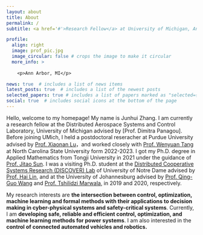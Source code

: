 ```yaml
---
layout: about
title: About
permalink: /
subtitle: <a href='#'>Research Fellow</a> at University of Michigan, Ann Arbor

profile:
  align: right
  image: prof_pic.jpg
  image_circular: false # crops the image to make it circular
  more_info: >
  
    <p>Ann Arbor, MI</p>

news: true  # includes a list of news items
latest_posts: true  # includes a list of the newest posts
selected_papers: true # includes a list of papers marked as "selected={true}"
social: true  # includes social icons at the bottom of the page
---
```


Hello, welcome to my homepage! My name is Junhui Zhang. I am currently a research fellow at the Distributed Aerospace Systems and Control Laboratory, University of Michigan advised by [Prof. Dimitra Panagou]. Before joining UMich, I held a postdoctoral reseracher at Purdue University advised by [Prof. Xiaonan Lu](https://sites.temple.edu/ecexiaonanlu/people/)，and worked closely with [Prof. Wenyuan Tang](https://tangwenyuan.github.io/) at North Carolina State University form 2022-2023. I got my Ph.D. degree in Applied Mathematics from Tongji University in 2021 under the guidance of [Prof. Jitao Sun](https://math.tongji.edu.cn/info/1147/8803.htm). I was a visiting Ph.D. student at the [Distributed Cooperative Systems Research (DISCOVER) Lab](https://sites.google.com/a/nd.edu/discoverlab/) of University of Notre Dame advised by [Prof. Hai Lin](https://www3.nd.edu/~hlin1/), and at the University of Johannesburg advised by [Prof. Qing-Guo Wang](https://www.uj.ac.za/members/prof-qing-guo-wang/) and [Prof. Tshilidzi Marwala](https://en.m.wikipedia.org/wiki/Tshilidzi_Marwala), in 2019 and 2020, respectively. 

My research interests are  **the intersection between control, optimization, machine learning and formal methods with their applications to decision making in cyber-physical systems and safety-critical systems**. Currently, I am **developing safe, reliable and efficient control, optimization, and machine learning methods for power systems**. I am also interested in the **control of connected automated vehicles and robotics.**

